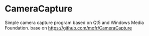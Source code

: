 # CameraCapture
Simple camera capture program based on Qt5 and Windows Media Foundation.
base on https://github.com/mofr/CameraCapture
